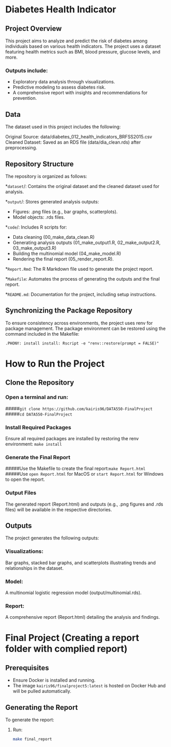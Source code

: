 # Diabetes Health Indicator

## Project Overview

This project aims to analyze and predict the risk of diabetes among individuals based on various health indicators. 
The project uses a dataset featuring health metrics such as BMI, blood pressure, glucose levels, and more. 

### Outputs include:
- Exploratory data analysis through visualizations.
- Predictive modeling to assess diabetes risk.
- A comprehensive report with insights and recommendations for prevention.

## Data
The dataset used in this project includes the following:

Original Source: data/diabetes_012_health_indicators_BRFSS2015.csv
Cleaned Dataset: Saved as an RDS file (data/dia_clean.rds) after preprocessing.

## Repository Structure

The repository is organized as follows:

*`dataset`/: Contains the original dataset and the cleaned dataset used for analysis.

*`output`/: Stores generated analysis outputs:
- Figures: .png files (e.g., bar graphs, scatterplots).
- Model objects: .rds files.

*`code`/: Includes R scripts for:
- Data cleaning (00_make_data_clean.R)
- Generating analysis outputs (01_make_output1.R, 02_make_output2.R, 03_make_output3.R)
- Building the multinomial model (04_make_model.R)
- Rendering the final report (05_render_report.R).

*`Report.Rmd`: The R Markdown file used to generate the project report.

*`Makefile`: Automates the process of generating the outputs and the final report.

*`README.md`: Documentation for the project, including setup instructions.

## Synchronizing the Package Repository

To ensure consistency across environments, the project uses renv for package management. The package environment can be restored using the command included in the Makefile:

`.PHONY: install
install:
	Rscript -e "renv::restore(prompt = FALSE)"`
# How to Run the Project

## Clone the Repository

### Open a terminal and run:
#####`git clone https://github.com/kairis96/DATA550-FinalProject`
#####`cd DATA550-FinalProject`

### Install Required Packages
Ensure all required packages are installed by restoring the renv environment:
  `make install`
  
### Generate the Final Report
#####Use the Makefile to create the final report:`make Report.html`
#####Use `open Report.html` for MacOS or `start Report.html` for Windows to open the report.

### Output Files
The generated report (Report.html) and outputs (e.g., .png figures and .rds files) will be available in the respective directories.

## Outputs

The project generates the following outputs:

### Visualizations:
Bar graphs, stacked bar graphs, and scatterplots illustrating trends and relationships in the dataset.
### Model:
A multinomial logistic regression model (output/multinomial.rds).
### Report:
A comprehensive report (Report.html) detailing the analysis and findings.

# Final Project (Creating a report folder with complied report)

## Prerequisites
- Ensure Docker is installed and running.
- The image `kairis96/finalproject5:latest` is hosted on Docker Hub and will be pulled automatically.

## Generating the Report
To generate the report:
1. Run:
   ```bash
   make final_report
